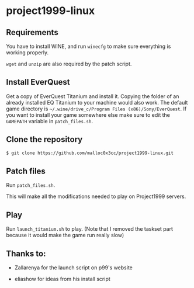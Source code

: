 # project1999-linux

## Requirements
You have to install WINE, and run `winecfg` to make sure everything is working properly.

`wget` and `unzip` are also required by the patch script.

## Install EverQuest
Get a copy of EverQuest Titanium and install it. Copying the folder of an already installed EQ Titanium to your machine would also work.
The default game directory is `~/.wine/drive_c/Program Files (x86)/Sony/EverQuest`. If you want to install your game somewhere else make sure to edit the `GAMEPATH` variable in `patch_files.sh`.

## Clone the repository
```sh
$ git clone https://github.com/malloc0x3cc/project1999-linux.git
```

## Patch files
Run `patch_files.sh`.

This will make all the modifications needed to play on Project1999 servers.

## Play
Run `launch_titanium.sh` to play. (Note that I removed the taskset part because it would make the game run really slow)

## Thanks to:
- Zallarenya for the launch script on p99's website

- eliashow for ideas from his install script
